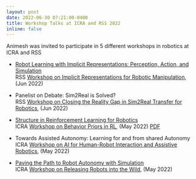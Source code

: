 ```yaml
---
layout: post
date: 2022-06-30 07:21:00-0400
title: Workshop Talks at ICRA and RSS 2022
inline: false
---
```


Animesh was invited to participate in 5 different workshops in robotics at ICRA and RSS

- [Robot Learning with Implicit Representations: Perception, Action, and Simulation](/assets/pdf/garg-implicit-reps-jun22.pdf)  
RSS [Workshop on Implicit Representations for Robotic Manipulation](https://imrss2022.github.io/), (Jun 2022)

- Panelist on Debate: Sim2Real is Solved?  
RSS [Workshop on Closing the Reality Gap in Sim2Real Transfer for Robotics](https://sim2real.github.io/), (Jun 2022)

- [Structure in Reinforcement Learning for Robotics](https://www.youtube.com/watch?v=5u2cGaxFdr4)   
ICRA [Workshop on Behavior Priors in RL](https://sites.google.com/view/rlbp-icra2022/home), (May 2022) [PDF](/assets/pdf/garg-rl-priors-jul2022.pdf)

- Towards Assisted Autonomy: Learning for and from shared Autonomy  
ICRA [Workshop on AI for Human-Robot Interaction and Assistive Robotics](https://sites.google.com/ualberta.ca/2022workshop-ai-for-hri-cr-ar), (May 2022)

- [Paving the Path to Robot Autonomy with Simulation](/assets/pdf/garg-simulation-rl-may2022.pdf)  
ICRA [Workshop on Releasing Robots into the Wild](https://www.dynsyslab.org/releasing-robots-into-the-wild-workshop/), (May 2022)